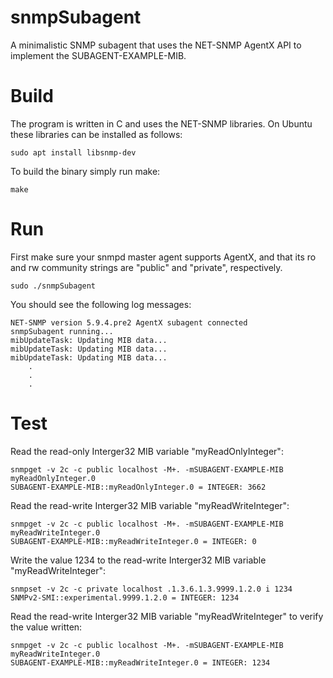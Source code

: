 # snmpSubagent

A minimalistic SNMP subagent that uses the NET-SNMP AgentX API to implement the SUBAGENT-EXAMPLE-MIB.

# Build

The program is written in C and uses the NET-SNMP libraries.  On Ubuntu these libraries can be installed as follows:

```
sudo apt install libsnmp-dev
```

To build the binary simply run make:

```
make
```

# Run

First make sure your snmpd master agent supports AgentX, and that its ro and rw community strings are "public" and "private", respectively.

```
sudo ./snmpSubagent 
```

You should see the following log messages:

```
NET-SNMP version 5.9.4.pre2 AgentX subagent connected
snmpSubagent running...
mibUpdateTask: Updating MIB data...
mibUpdateTask: Updating MIB data...
mibUpdateTask: Updating MIB data...
    .
    .
    .
```

# Test

Read the read-only Interger32 MIB variable "myReadOnlyInteger":

```
snmpget -v 2c -c public localhost -M+. -mSUBAGENT-EXAMPLE-MIB myReadOnlyInteger.0
SUBAGENT-EXAMPLE-MIB::myReadOnlyInteger.0 = INTEGER: 3662
```

Read the read-write Interger32 MIB variable "myReadWriteInteger":

```
snmpget -v 2c -c public localhost -M+. -mSUBAGENT-EXAMPLE-MIB myReadWriteInteger.0
SUBAGENT-EXAMPLE-MIB::myReadWriteInteger.0 = INTEGER: 0
```

Write the value 1234 to the read-write Interger32 MIB variable "myReadWriteInteger":

```
snmpset -v 2c -c private localhost .1.3.6.1.3.9999.1.2.0 i 1234
SNMPv2-SMI::experimental.9999.1.2.0 = INTEGER: 1234
```

Read the read-write Interger32 MIB variable "myReadWriteInteger" to verify the value written:

```
snmpget -v 2c -c public localhost -M+. -mSUBAGENT-EXAMPLE-MIB myReadWriteInteger.0
SUBAGENT-EXAMPLE-MIB::myReadWriteInteger.0 = INTEGER: 1234
```




